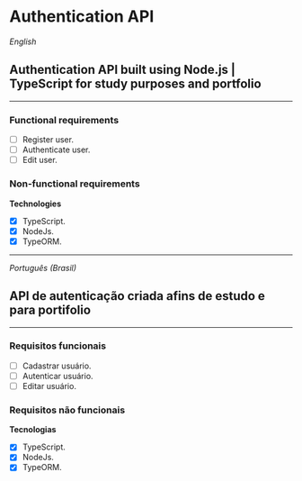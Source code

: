 # Authentication API

*English*
## Authentication API built using Node.js | TypeScript for study purposes and portfolio
------------------------------------------------------------------------------------------------------------------------

### Functional requirements
- [ ] Register user.
- [ ] Authenticate user.
- [ ] Edit user.
### Non-functional requirements
**Technologies**
- [X] TypeScript.
- [X] NodeJs.
- [X] TypeORM.

------------------------------------------------------------------------------------------------------------------------
*Português (Brasil)*
## API de autenticação criada afins de estudo e para portifolio
------------------------------------------------------------------------------------------------------------------------

### Requisitos funcionais
- [ ] Cadastrar usuário.
- [ ] Autenticar usuário.
- [ ] Editar usuário.
### Requisitos não funcionais
**Tecnologias**
- [X] TypeScript.
- [X] NodeJs.
- [X] TypeORM.